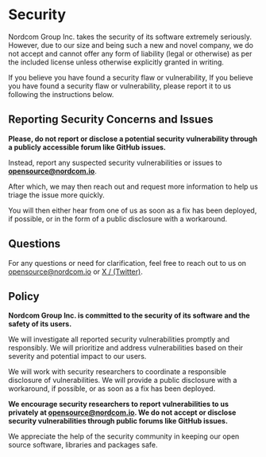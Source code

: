 # Security

Nordcom Group Inc. takes the security of its software extremely seriously. However, due to our size and being such a new and novel company, we do not accept and cannot offer any form of liability (legal or otherwise) as per the included license unless otherwise explicitly granted in writing.

If you believe you have found a security flaw or vulnerability, If you believe you have found a security flaw or vulnerability, please report it to us following the instructions below.

## Reporting Security Concerns and Issues

**Please, do not report or disclose a potential security vulnerability through a publicly accessible forum like GitHub issues.**

Instead, report any suspected security vulnerabilities or issues to **[opensource@nordcom.io](mailto:opensource@nordcom.io)**.

After which, we may then reach out and request more information to help us triage the issue more quickly.

You will then either hear from one of us as soon as a fix has been deployed, if possible, or in the form of a public disclosure with a workaround.

## Questions

For any questions or need for clarification, feel free to reach out to us on
[opensource@nordcom.io](mailto:opensource@nordcom.io) or [X / (Twitter)](https://x.com/NordcomInc).

## Policy

**Nordcom Group Inc. is committed to the security of its software and the safety of its users.**

We will investigate all reported security vulnerabilities promptly and responsibly. We will prioritize and address vulnerabilities based on their severity and potential impact to our users.

We will work with security researchers to coordinate a responsible disclosure of vulnerabilities. We will provide a public disclosure with a workaround, if possible, or as soon as a fix has been deployed.

**We encourage security researchers to report vulnerabilities to us privately at [opensource@nordcom.io](mailto:opensource@nordcom.io). We do not accept or disclose security vulnerabilities through public forums like GitHub issues.**

We appreciate the help of the security community in keeping our open source software, libraries and packages safe.
